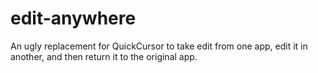 edit-anywhere
=============

An ugly replacement for QuickCursor to take edit from one app, edit it in another, and then return it to the original app.
